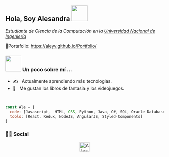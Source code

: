 <h2> Hola, Soy Alesandra <img src="https://media.giphy.com/media/LTNnBVqQFeEVq20LHg/giphy.gif" width="50"></h2>

<p><em>Estudiante de Ciencia de la Computación en la <a href="https://www.uni.edu.pe/">Universidad Nacional de Ingeniería </a></em></p>

📌Portafolio: https://aleyv.github.io/Portfolio/

### <img src="https://media.giphy.com/media/3oEjI1HX6X3Z2qU8Lu/giphy.gif" width="50"> Un poco sobre mí ... 
- ✍️ &nbsp; Actualmente aprendiendo más tecnologias.
- 🥰 &nbsp; Me gustan los libros de fantasia y los videojuegos.

<br/>

```javascript
const Ale = {
  code: [Javascript,  HTML, CSS, Python, Java, C#, SQL, Oracle Database, groovy],
  tools: [React, Redux, NodeJS, AngularJS, Styled-Components]
}
```

<h3> 🤝🏻 Social </h3>


<p align="center">
  <a href="https://www.linkedin.com/in/alesandra-yagi/">
    <img src="https://www.vectorlogo.zone/logos/linkedin/linkedin-icon.svg" alt="Alesandra Yagi's LinkedIn" height="30" width="30">
  </a>
</p>


